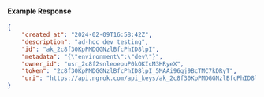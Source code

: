 <!-- Code generated for API Clients. DO NOT EDIT. -->

#### Example Response

```json
{
	"created_at": "2024-02-09T16:58:42Z",
	"description": "ad-hoc dev testing",
	"id": "ak_2c8f30KpPMDGGNzlBfcPhID8lpI",
	"metadata": "{\"environment\":\"dev\"}",
	"owner_id": "usr_2c8f2snleoepuP0kOKIcM3HRyeX",
	"token": "2c8f30KpPMDGGNzlBfcPhID8lpI_5MAAi96gj9BcTMC7kDRyT",
	"uri": "https://api.ngrok.com/api_keys/ak_2c8f30KpPMDGGNzlBfcPhID8lpI"
}
```
